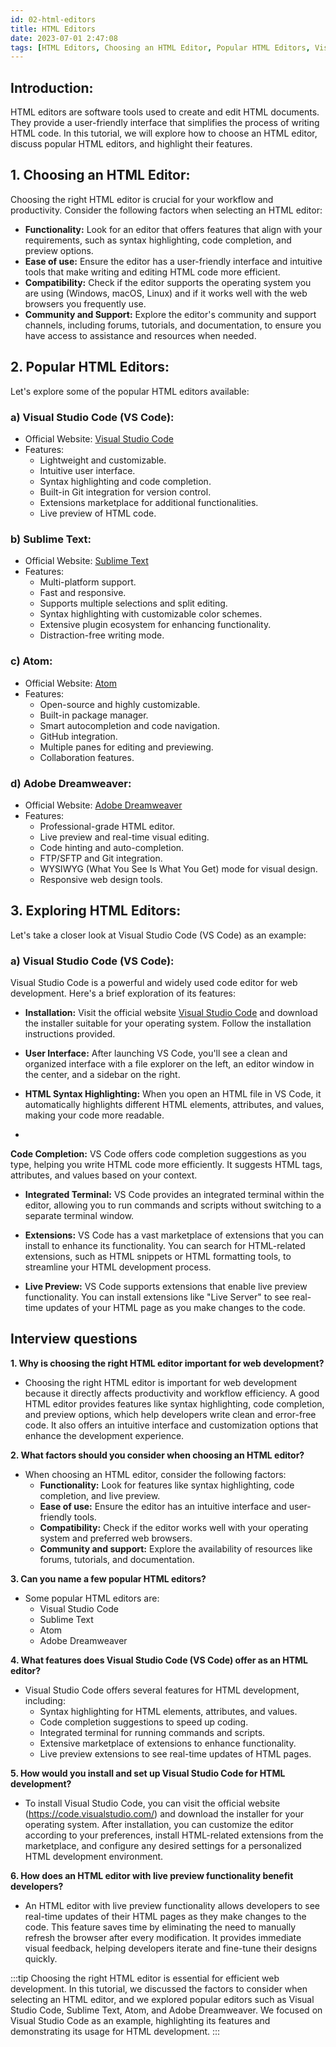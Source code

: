 ```yaml
---
id: 02-html-editors
title: HTML Editors
date: 2023-07-01 2:47:08
tags: [HTML Editors, Choosing an HTML Editor, Popular HTML Editors, Visual Studio Code, Sublime Text, Atom, Adobe Dreamweaver, Web Development Tools, Code Editors, Best HTML Editors]
---
```


## Introduction:
HTML editors are software tools used to create and edit HTML documents. They provide a user-friendly interface that simplifies the process of writing HTML code. In this tutorial, we will explore how to choose an HTML editor, discuss popular HTML editors, and highlight their features.

## 1. Choosing an HTML Editor:
Choosing the right HTML editor is crucial for your workflow and productivity. Consider the following factors when selecting an HTML editor:

- **Functionality:** Look for an editor that offers features that align with your requirements, such as syntax highlighting, code completion, and preview options.
- **Ease of use:** Ensure the editor has a user-friendly interface and intuitive tools that make writing and editing HTML code more efficient.
- **Compatibility:** Check if the editor supports the operating system you are using (Windows, macOS, Linux) and if it works well with the web browsers you frequently use.
- **Community and Support:** Explore the editor's community and support channels, including forums, tutorials, and documentation, to ensure you have access to assistance and resources when needed.

## 2. Popular HTML Editors:
Let's explore some of the popular HTML editors available:

### a) Visual Studio Code (VS Code):
- Official Website: [Visual Studio Code](https://code.visualstudio.com/)
- Features:
  - Lightweight and customizable.
  - Intuitive user interface.
  - Syntax highlighting and code completion.
  - Built-in Git integration for version control.
  - Extensions marketplace for additional functionalities.
  - Live preview of HTML code.

### b) Sublime Text:
- Official Website: [Sublime Text](https://www.sublimetext.com/)
- Features:
  - Multi-platform support.
  - Fast and responsive.
  - Supports multiple selections and split editing.
  - Syntax highlighting with customizable color schemes.
  - Extensive plugin ecosystem for enhancing functionality.
  - Distraction-free writing mode.

### c) Atom:
- Official Website: [Atom](https://atom.io/)
- Features:
  - Open-source and highly customizable.
  - Built-in package manager.
  - Smart autocompletion and code navigation.
  - GitHub integration.
  - Multiple panes for editing and previewing.
  - Collaboration features.

### d) Adobe Dreamweaver:
- Official Website: [Adobe Dreamweaver](https://www.adobe.com/products/dreamweaver.html)
- Features:
  - Professional-grade HTML editor.
  - Live preview and real-time visual editing.
  - Code hinting and auto-completion.
  - FTP/SFTP and Git integration.
  - WYSIWYG (What You See Is What You Get) mode for visual design.
  - Responsive web design tools.

## 3. Exploring HTML Editors:
Let's take a closer look at Visual Studio Code (VS Code) as an example:

### a) Visual Studio Code (VS Code):
Visual Studio Code is a powerful and widely used code editor for web development. Here's a brief exploration of its features:

- **Installation:** Visit the official website [Visual Studio Code](https://code.visualstudio.com/) and download the installer suitable for your operating system. Follow the installation instructions provided.

- **User Interface:** After launching VS Code, you'll see a clean and organized interface with a file explorer on the left, an editor window in the center, and a sidebar on the right.

- **HTML Syntax Highlighting:** When you open an HTML file in VS Code, it automatically highlights different HTML elements, attributes, and values, making your code more readable.

-

 **Code Completion:** VS Code offers code completion suggestions as you type, helping you write HTML code more efficiently. It suggests HTML tags, attributes, and values based on your context.

- **Integrated Terminal:** VS Code provides an integrated terminal within the editor, allowing you to run commands and scripts without switching to a separate terminal window.

- **Extensions:** VS Code has a vast marketplace of extensions that you can install to enhance its functionality. You can search for HTML-related extensions, such as HTML snippets or HTML formatting tools, to streamline your HTML development process.

- **Live Preview:** VS Code supports extensions that enable live preview functionality. You can install extensions like "Live Server" to see real-time updates of your HTML page as you make changes to the code.

## Interview questions

**1. Why is choosing the right HTML editor important for web development?**

- Choosing the right HTML editor is important for web development because it directly affects productivity and workflow efficiency. A good HTML editor provides features like syntax highlighting, code completion, and preview options, which help developers write clean and error-free code. It also offers an intuitive interface and customization options that enhance the development experience.

**2. What factors should you consider when choosing an HTML editor?**

- When choosing an HTML editor, consider the following factors:
  - **Functionality:** Look for features like syntax highlighting, code completion, and live preview.
  - **Ease of use:** Ensure the editor has an intuitive interface and user-friendly tools.
  - **Compatibility:** Check if the editor works well with your operating system and preferred web browsers.
  - **Community and support:** Explore the availability of resources like forums, tutorials, and documentation.

**3. Can you name a few popular HTML editors?**

- Some popular HTML editors are:
  - Visual Studio Code
  - Sublime Text
  - Atom
  - Adobe Dreamweaver

**4. What features does Visual Studio Code (VS Code) offer as an HTML editor?**

- Visual Studio Code offers several features for HTML development, including:
  - Syntax highlighting for HTML elements, attributes, and values.
  - Code completion suggestions to speed up coding.
  - Integrated terminal for running commands and scripts.
  - Extensive marketplace of extensions to enhance functionality.
  - Live preview extensions to see real-time updates of HTML pages.

**5. How would you install and set up Visual Studio Code for HTML development?**

- To install Visual Studio Code, you can visit the official website (https://code.visualstudio.com/) and download the installer for your operating system. After installation, you can customize the editor according to your preferences, install HTML-related extensions from the marketplace, and configure any desired settings for a personalized HTML development environment.

**6. How does an HTML editor with live preview functionality benefit developers?**

- An HTML editor with live preview functionality allows developers to see real-time updates of their HTML pages as they make changes to the code. This feature saves time by eliminating the need to manually refresh the browser after every modification. It provides immediate visual feedback, helping developers iterate and fine-tune their designs quickly.


:::tip
Choosing the right HTML editor is essential for efficient web development. In this tutorial, we discussed the factors to consider when selecting an HTML editor, and we explored popular editors such as Visual Studio Code, Sublime Text, Atom, and Adobe Dreamweaver. We focused on Visual Studio Code as an example, highlighting its features and demonstrating its usage for HTML development.
:::